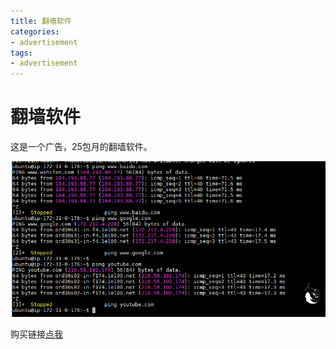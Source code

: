 ```yaml
---
title: 翻墙软件
categories:
- advertisement
tags:
- advertisement
---
```

翻墙软件
===

这是一个广告，25包月的翻墙软件。

![4](https://raw.githubusercontent.com/Whale3070/Whale3070.github.io/master/images/01-10-06/4.PNG)

购买链接[点我](https://market.m.taobao.com/app/idleFish-F2e/widle-taobao-rax/page-detail?wh_weex=true&wx_navbar_transparent=true&id=610863184421&ut_sk=1.W8/lRTdqkP8DAINtC46VjcuH_12431167_1578652860389.Copy.detail.610863184421.2609790715&forceFlush=1)
